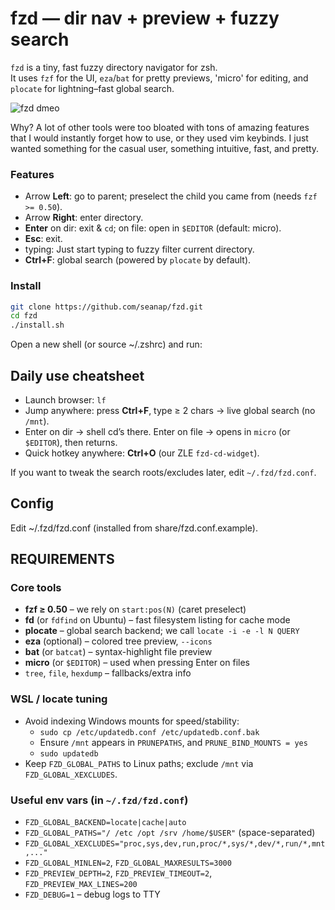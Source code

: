 # fzd — dir nav + preview + fuzzy search

`fzd` is a tiny, fast fuzzy directory navigator for zsh.  
It uses `fzf` for the UI, `eza`/`bat` for pretty previews, 'micro' for editing, and `plocate` for lightning–fast global search.

![fzd dmeo](/share/demo/fzd_demo.gif)


Why? A lot of other tools were too bloated with tons of amazing features that I would instantly forget how to use, or they used vim keybinds. I just wanted something for the casual user, something intuitive, fast, and pretty.

### Features
- Arrow **Left**: go to parent; preselect the child you came from (needs `fzf >= 0.50`).
- Arrow **Right**: enter directory.
- **Enter** on dir: exit & `cd`; on file: open in `$EDITOR` (default: micro).
- **Esc**: exit.
- typing: Just start typing to fuzzy filter current directory.
- **Ctrl+F**: global search (powered by `plocate` by default).

### Install
```bash
git clone https://github.com/seanap/fzd.git
cd fzd
./install.sh
```
Open a new shell (or source ~/.zshrc) and run:

## Daily use cheatsheet

* Launch browser: `lf`
* Jump anywhere: press **Ctrl+F**, type ≥ 2 chars → live global search (no `/mnt`).
* Enter on dir → shell cd’s there.
  Enter on file → opens in `micro` (or `$EDITOR`), then returns.
* Quick hotkey anywhere: **Ctrl+O** (our ZLE `fzd-cd-widget`).

If you want to tweak the search roots/excludes later, edit `~/.fzd/fzd.conf`.

## Config
Edit ~/.fzd/fzd.conf (installed from share/fzd.conf.example).


## REQUIREMENTS

### Core tools
- **fzf ≥ 0.50** – we rely on `start:pos(N)` (caret preselect)
- **fd** (or `fdfind` on Ubuntu) – fast filesystem listing for cache mode
- **plocate** – global search backend; we call `locate -i -e -l N QUERY`
- **eza** (optional) – colored tree preview, `--icons`
- **bat** (or `batcat`) – syntax-highlight file preview
- **micro** (or `$EDITOR`) – used when pressing Enter on files
- `tree`, `file`, `hexdump` – fallbacks/extra info

### WSL / locate tuning
- Avoid indexing Windows mounts for speed/stability:
  - `sudo cp /etc/updatedb.conf /etc/updatedb.conf.bak`
  - Ensure `/mnt` appears in `PRUNEPATHS`, and `PRUNE_BIND_MOUNTS = yes`
  - `sudo updatedb`
- Keep `FZD_GLOBAL_PATHS` to Linux paths; exclude `/mnt` via `FZD_GLOBAL_XEXCLUDES`.

### Useful env vars (in `~/.fzd/fzd.conf`)
- `FZD_GLOBAL_BACKEND=locate|cache|auto`
- `FZD_GLOBAL_PATHS="/ /etc /opt /srv /home/$USER"` (space-separated)
- `FZD_GLOBAL_XEXCLUDES="proc,sys,dev,run,proc/*,sys/*,dev/*,run/*,mnt,..."`
- `FZD_GLOBAL_MINLEN=2`, `FZD_GLOBAL_MAXRESULTS=3000`
- `FZD_PREVIEW_DEPTH=2`, `FZD_PREVIEW_TIMEOUT=2`, `FZD_PREVIEW_MAX_LINES=200`
- `FZD_DEBUG=1` – debug logs to TTY
